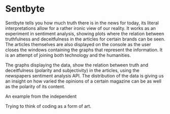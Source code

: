# Sentbyte

Sentbyte tells you how much truth there is in the news for today, its literal interpretations allow for a rather ironic view of our reality. 
It works as an experiment in sentiment analysis, showing plots where the relation between truthfulness and deceitfulness in the articles for certain brands can be seen. 
The articles themselves are also displayed on the console as the user closes the windows containing the graphs that represent the information. 
It is an attempt of joining both technology and the humanities. 

The graphs displaying the data, show the relation between truth and deceitfulness (polarity and subjectivity) in the articles, using the newspapers sentiment analysis API. 
The distribution of the data is giving us an insight on how varied the opinions of a certain magazine can be as well as the polarity of its content.

An example from the independent 



Trying to think of coding as a form of art. 

